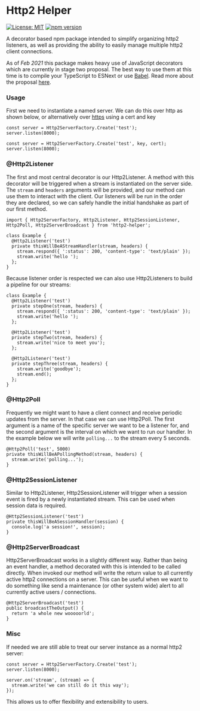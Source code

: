 # Http2 Helper
[![License: MIT](https://img.shields.io/badge/License-MIT-yellow.svg)](https://opensource.org/licenses/MIT)
[![npm version](https://badge.fury.io/js/http2-helper.svg)](https://badge.fury.io/js/http2-helper)

A decorator based npm package intended to simplify organizing http2 listeners, as well as providing
the ability to easily manage multiple http2 client connections.

As of *Feb 2021* this package makes heavy use of JavaScript decorators which are currently in stage two proposal. The
best way to use them at this time is to compile your TypeScript to ESNext or use 
[Babel](https://babeljs.io/docs/en/babel-plugin-proposal-decorators). Read more about the proposal [here](https://tc39.es/proposal-decorators/).

### Usage

First we need to instantiate a named server. We can do this over http as shown below, or alternatively over [https](https://nodejs.org/api/http2.html) using a cert
and key

```
const server = Http2ServerFactory.Create('test');
server.listen(8000);
```

```
const server = Http2ServerFactory.Create('test', key, cert);
server.listen(8000);
```

### @Http2Listener

The first and most central decorator is our Http2Listener. A method with this decorator will be triggered when a stream
is instantiated on the server side. The `stream` and `headers` arguments will be provided, and our method can use
them to interact with the client. Our listeners will be run in the order they are declared, so we can safely handle the
initial handshake as part of our first method.

```
import { Http2ServerFactory, Http2Listener, Http2SessionListener, Http2Poll, Http2ServerBroadcast } from 'http2-helper';

class Example {
  @Http2Listener('test')
  private thisWillBeAStreamHandler(stream, headers) {
    stream.respond({ ':status': 200, 'content-type': 'text/plain' });
    stream.write('hello ');
  };
}
```

Because listener order is respected we can also use Http2Listeners to build a pipeline for our streams:

```
class Example {
  @Http2Listener('test')
  private stepOne(stream, headers) {
    stream.respond({ ':status': 200, 'content-type': 'text/plain' });
    stream.write('hello ');
  };
  
  @Http2Listener('test')
  private stepTwo(stream, headers) {
    stream.write('nice to meet you');
  };
  
  @Http2Listener('test')
  private stepThree(stream, headers) {
    stream.write('goodbye');
    stream.end();
  };
}
```

### @Http2Poll

Frequently we might want to have a client connect and receive periodic updates from the server. In that case we can use
Http2Poll. The first argument is a name of the specific server we want to be a listener for, and the second argument is
the interval on which we want to run our handler. In the example below we will write `polling...` to the stream every
5 seconds.

```
@Http2Poll('test', 5000)
private thisWillBeAPollingMethod(stream, headers) {
  stream.write('polling...');
}
```

### @Http2SessionListener

Similar to Http2Listener, Http2SessionListener will trigger when a session event is fired by a newly instantiated stream.
This can be used when session data is required.

```
@Http2SessionListener('test')
private thisWillBeASessionHandler(session) {
  console.log('a session!', session);
}
```

### @Http2ServerBroadcast

Http2ServerBroadcast works in a slightly different way. Rather than being an event handler, a method decorated with this
is intended to be called directly. When invoked our method will write the return value to all currently 
active http2 connections on a server. This can be useful when we want to do something like send a maintenance 
(or other system wide) alert to all currently active users / connections.

```
@Http2ServerBroadcast('test')
public broadcastTheOutput() {
  return 'a whole new wooooorld';
}
```

### Misc

If needed we are still able to treat our server instance as a normal http2 server:

```
const server = Http2ServerFactory.Create('test');
server.listen(8000);

server.on('stream', (stream) => {
  stream.write('we can still do it this way');
});
```

This allows us to offer flexibility and extensibility to users.
